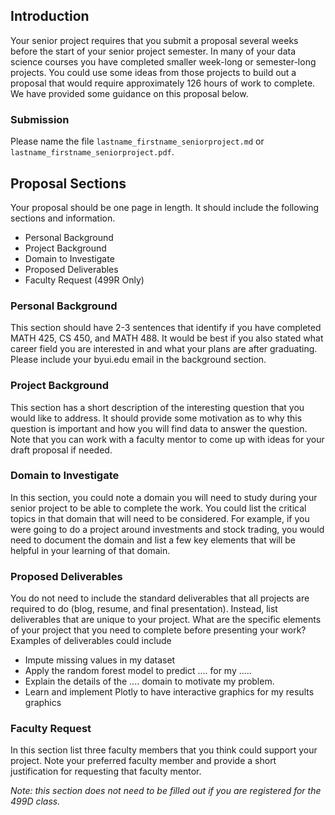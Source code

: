 ## Introduction

Your senior project requires that you submit a proposal several weeks before the start of your senior project semester. In many of your data science courses you have completed smaller week-long or semester-long projects. You could use some ideas from those projects to build out a proposal that would require approximately 126 hours of work to complete. We have provided some guidance on this proposal below.

### Submission

Please name the file `lastname_firstname_seniorproject.md` or `lastname_firstname_seniorproject.pdf`.

## Proposal Sections

Your proposal should be one page in length. It should include the following sections and information.

* Personal Background
* Project Background
* Domain to Investigate
* Proposed Deliverables
* Faculty Request (499R Only)

### Personal Background

This section should have 2-3 sentences that identify if you have completed MATH 425, CS 450, and MATH 488. It would be best if you also stated what career field you are interested in and what your plans are after graduating. Please include your byui.edu email in the background section.

### Project Background

This section has a short description of the interesting question that you would like to address. It should provide some motivation as to why this question is important and how you will find data to answer the question. Note that you can work with a faculty mentor to come up with ideas for your draft proposal if needed.

### Domain to Investigate

In this section, you could note a domain you will need to study during your senior project to be able to complete the work. You could list the critical topics in that domain that will need to be considered. For example, if you were going to do a project around investments and stock trading, you would need to document the domain and list a few key elements that will be helpful in your learning of that domain. 

### Proposed Deliverables

You do not need to include the standard deliverables that all projects are required to do (blog, resume, and final presentation). Instead, list deliverables that are unique to your project. What are the specific elements of your project that you need to complete before presenting your work? Examples of deliverables could include

* Impute missing values in my dataset 
* Apply the random forest model to predict .... for my .....
* Explain the details of the .... domain to motivate my problem.
* Learn and implement Plotly to have interactive graphics for my results graphics

### Faculty Request

In this section list three faculty members that you think could support your project. Note your preferred faculty member and provide a short justification for requesting that faculty mentor. 

*Note: this section does not need to be filled out if you are registered for the 499D class.*
